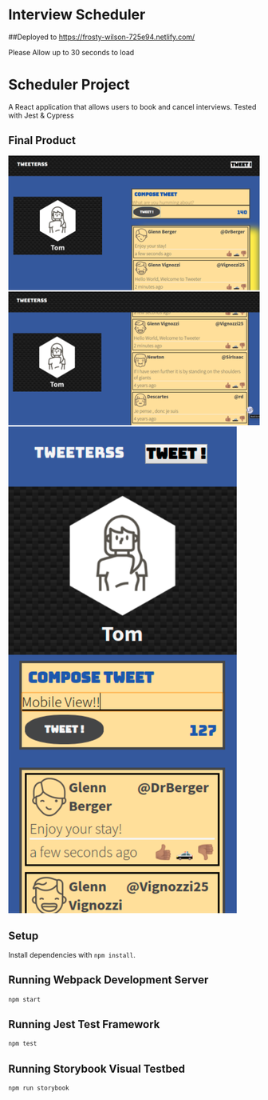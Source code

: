 # Interview Scheduler

##Deployed to
https://frosty-wilson-725e94.netlify.com/

Please Allow up to 30 seconds to load

# Scheduler Project
A React application that allows users to book and cancel interviews.
Tested with Jest & Cypress

## Final Product

!["Desktop View 1"](https://github.com/lim1017/tweeter/blob/master/docs/DesktopView1.png?raw=true)
!["Desktop View 2"](https://github.com/lim1017/tweeter/blob/master/docs/DesktopView2.png?raw=true)
!["Mobile View"](https://github.com/lim1017/tweeter/blob/master/docs/MobileView.png?raw=true)



## Setup

Install dependencies with `npm install`.

## Running Webpack Development Server

```sh
npm start
```

## Running Jest Test Framework

```sh
npm test
```

## Running Storybook Visual Testbed

```sh
npm run storybook
```
